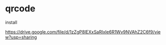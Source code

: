 # qrcode

install


https://drive.google.com/file/d/1zZgP8lEXxSaRlxIe6R1Wv9NVAhZ2C6f9/view?usp=sharing

